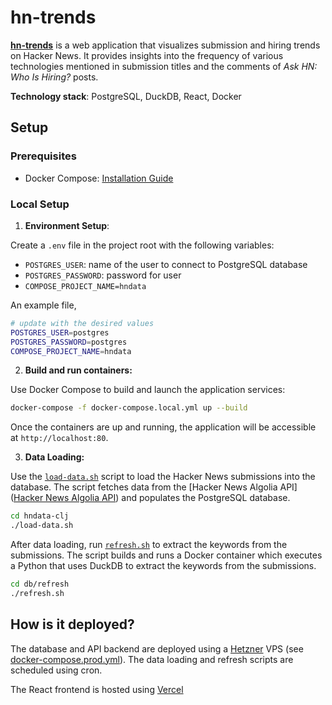 # hn-trends 

**[hn-trends](https://hn-trends.vercel.app)** is a web application that visualizes submission and hiring trends on Hacker News. It provides insights into the frequency of various technologies mentioned in submission titles and the comments of _Ask HN: Who Is Hiring?_ posts.

**Technology stack**: PostgreSQL, DuckDB, React,  Docker

## Setup

### Prerequisites

- Docker Compose: [Installation Guide](https://docs.docker.com/compose/install/)

### Local Setup

1. **Environment Setup**:

Create a `.env` file in the project root with the following variables:

- `POSTGRES_USER`: name of the user to connect to PostgreSQL database
- `POSTGRES_PASSWORD`: password for user
- `COMPOSE_PROJECT_NAME=hndata`

An example file,

```bash
# update with the desired values
POSTGRES_USER=postgres
POSTGRES_PASSWORD=postgres
COMPOSE_PROJECT_NAME=hndata
```

2. **Build and run containers:**

Use Docker Compose to build and launch the application services:

```bash
docker-compose -f docker-compose.local.yml up --build
```

Once the containers are up and running, the application will be accessible at `http://localhost:80`.

3. **Data Loading:**

Use the [`load-data.sh`](./hndata-clj/load-data.sh) script to load the Hacker News submissions into the database. The script fetches data from the [Hacker News Algolia API]([Hacker News Algolia API](https://hn.algolia.com/api)) and populates the PostgreSQL database.

```bash
cd hndata-clj
./load-data.sh
```

After data loading, run [`refresh.sh`](./db/refresh/refresh.sh) to extract the keywords from the submissions. The script builds and runs a Docker container which executes a Python that uses DuckDB to extract the keywords from the submissions.

```bash
cd db/refresh
./refresh.sh
```

## How is it deployed?

The database and API backend are deployed using a [Hetzner](https://www.hetzner.com) VPS (see [docker-compose.prod.yml](./docker-compose.prod.yml)). The data loading and refresh scripts are scheduled using cron.

The React frontend is hosted using [Vercel](https://vercel.com)
